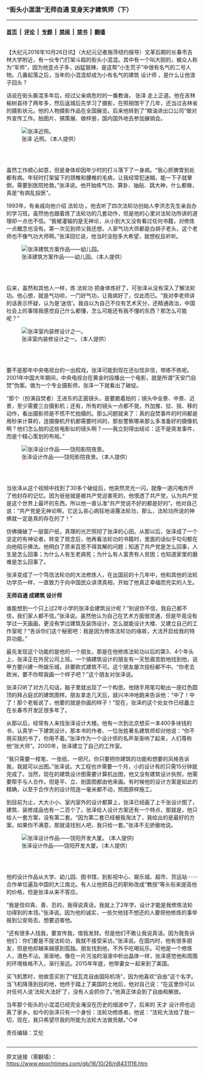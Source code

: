 ### “街头小混混”无师自通 变身天才建筑师（下）

---

#### [首页](../../../..?n8431116) &nbsp;|&nbsp; [评论](../../../../../epoch-comment?n8431116) &nbsp;|&nbsp; [专题](../../../../../epoch-special?n8431116) &nbsp;|&nbsp; [禁闻](../../../../../epoch-news?n8431116) &nbsp;|&nbsp; [禁书](../../../../../books?n8431116) &nbsp;|&nbsp; [翻墙](https://github.com/gfw-breaker/nogfw/blob/master/README.md?n8431116)


<div class="column" id="artbody" itemprop="articleBody">
 <!-- article content begin -->
 <p>
  【大纪元2016年10月26日讯】（大纪元记者施萍纽约报导）文革后期的长春市吉林大学附近，有一伙专门打架斗殴的街头小混混。其中有一个叫大刚的，被众人称为“军师”，因为他歪点子多，凶猛狠辣，是这帮“小生荒子”中很有名气的二号人物。几番起落之后，当年的小混混却成为小有名气的建筑
  <ok href="https://www.epochtimes.com/gb/tag/%E8%AE%BE%E8%AE%A1%E5%B8%88.html">
   设计师
  </ok>
  ，是什么让他浪子回头？
 </p>
 <p>
  话说在街头厮混多年后，经过父亲病危时的一番教诲，
  <ok href="https://www.epochtimes.com/gb/tag/%E5%BC%A0%E6%B3%BD.html">
   张泽
  </ok>
  走上正道。他在吉林榆树县待了两年多，然后返城后先学习了摄影，在照相馆干了几年，还当过吉林省的摄影状元。他的人物摄影作品在全国展览。后来他转到了“粮油进出口公司”做对外宣传工作。拍图片、搞策展、做样册，国内国外地去参加展销会。
 </p>
 <figure aria-describedby="caption-8431124" class="wp-caption aligncenter" id="8431124" style="width: 450px">
  <ok href=" https://i.epochtimes.com/assets/uploads/2016/10/96e754fead7fc477edc220659d6339b8-450x373.jpg" rel="noreferrer noopener" target="_blank">
   <img alt="张泽近照。" src="https://i.epochtimes.com/assets/uploads/2016/10/96e754fead7fc477edc220659d6339b8-450x373.jpg"/>
  </ok>
  <br/><figcaption class="wp-caption-text" id="caption-8431124">
   <ok href="https://www.epochtimes.com/gb/tag/%E5%BC%A0%E6%B3%BD.html">
    张泽
   </ok>
   近照。（本人提供）
  </figcaption><br/>
 </figure><br/>
 <p>
  虽然工作顺心如意，但是身体却因年少时的打斗落下了一身病。“我心肝脾胃到处都有病。年轻时打架留下的颈椎和腰椎的毛病，让我经常犯迷糊，能一下子就晕倒，需要到医院抢救。”张泽说。他开始练气功、算卦、抽贴、跳大神，什么都做，真是“有病乱投医”。
 </p>
 <p>
  1993年，有亲戚向他介绍
  <ok href="https://www.epochtimes.com/gb/tag/%E6%B3%95%E8%BD%AE%E5%8A%9F.html">
   法轮功
  </ok>
  。他去听了四次法轮功创始人李洪志先生亲自办的学习班。虽然他也跟着炼了法轮功的几套动作，但是他的心里对法轮功所讲的道理却一点也不信。“我被灌输的是无神论，从小到大又没有看过任何书籍，对修炼一点概念也没有。第一次见到师父我还想，人家气功大师都是白胡子老头，这个老师也不像气功大师啊。”张泽回忆说，他当时没抱多大希望，就想权且听听。
 </p>
 <figure aria-describedby="caption-8431122" class="wp-caption aligncenter" id="8431122" style="width: 450px">
  <ok href=" https://i.epochtimes.com/assets/uploads/2016/10/2750f09257a5faee91ecddff9fe293f6-450x252.jpg" rel="noreferrer noopener" target="_blank">
   <img alt="张泽建筑方案作品——幼儿园。" src="https://i.epochtimes.com/assets/uploads/2016/10/2750f09257a5faee91ecddff9fe293f6-450x252.jpg"/>
  </ok>
  <br/><figcaption class="wp-caption-text" id="caption-8431122">
   张泽建筑方案作品——幼儿园。（本人提供）
  </figcaption><br/>
 </figure><br/>
 <p>
  后来，虽然和其他人一样，炼
  <ok href="https://www.epochtimes.com/gb/tag/%E6%B3%95%E8%BD%AE%E5%8A%9F.html">
   法轮功
  </ok>
  把身体炼好了，可张泽从没有深入了解法轮功。他心想，就是气功呗，一门好气功，让我病好了，仅此而已。“我对李老师讲的话表示怀疑，认为是‘迷信’。我自以为自己不仅有艺术天分，还精通政治，中国社会上的事情我感觉自己什么都懂，怎么可能还有我不懂的东西？那怎么可能呢？”
 </p>
 <figure aria-describedby="caption-8431121" class="wp-caption aligncenter" id="8431121" style="width: 450px">
  <ok href=" https://i.epochtimes.com/assets/uploads/2016/10/9cdbb03d375b98783107cad2fd2ffdc6-450x296.jpg" rel="noreferrer noopener" target="_blank">
   <img alt="张泽室内装修设计之一。" src="https://i.epochtimes.com/assets/uploads/2016/10/9cdbb03d375b98783107cad2fd2ffdc6-450x296.jpg"/>
  </ok>
  <br/><figcaption class="wp-caption-text" id="caption-8431121">
   张泽室内装修设计之一。（本人提供）
  </figcaption><br/>
 </figure><br/>
 <p>
  要不是那年中央电视台的一出假戏，张泽可能到现在还似信非信，带练不练呢。2001年中国大年期间，中央电视台在黄金时段播出一个电影，就是所谓“天安门自焚”伪案。做为一个专业摄影师，张泽一下就看出了破绽。
 </p>
 <p>
  “那个（扮演自焚者）王进东的正面镜头，是要跪着拍的；镜头中全景、中景、近景，至少需要三台摄影机；还有，所有的镜头一点都不晃，外加推、拉、摇、移的动作，看出摄影师是不慌不忙拍摄的。那么问题就来了：真的自焚事件的时间都是用秒来计算的，连摄像机开机都需要时间的，那些警察哪来那么多准备好的摄像机啊？他们怎么拍的这些电影似的镜头啊？——我立刻得出结论：这不是突发事件，而是个精心策划的布局。”
 </p>
 <figure aria-describedby="caption-8431119" class="wp-caption aligncenter" id="8431119" style="width: 450px">
  <ok href=" https://i.epochtimes.com/assets/uploads/2016/10/0c38b8343b188dc7acb3e6d2ee0045de-450x312.jpg" rel="noreferrer noopener" target="_blank">
   <img alt="张泽设计作品——饶阳影院夜景。" src="https://i.epochtimes.com/assets/uploads/2016/10/0c38b8343b188dc7acb3e6d2ee0045de-450x312.jpg"/>
  </ok>
  <br/><figcaption class="wp-caption-text" id="caption-8431119">
   张泽设计作品——饶阳影院夜景。（本人提供）
  </figcaption><br/>
 </figure><br/>
 <p>
  当张泽从这个视频中找到了30多个破绽后，他突然灵光一闪，就像一道闪电炸开了他封存的记忆。因为爸爸就是被共产党迫害死的，他恨透了共产党，认为共产党是这个世界上最坏的东西。所以他一直认准“共产党说不好的都是好的”。他对自己说：“共产党是无神论啊，它这么丧心病狂地诬蔑法轮功，那么，法轮功所说的神佛就一定是真的存在的了！”
 </p>
 <p>
  仿佛捅破了一层窗户纸，真理的光芒照彻了张泽的心田。从那以后，张泽成了一个坚定的有神论者。转变了观念后，他再看法轮功的书籍时，里面的话似乎句句都在向他昭示佛法。他明白了原来百思不得其解的问题；知道了共产党是怎么回事，人生是怎么回事；为什么人有生老病死；为什么有人富贵有人贫困；也知道家里的磨难是怎么回事了。
 </p>
 <p>
  张泽变成了一个笃信法轮功的大法修炼人，在出国前的十几年中，他和其他的法轮功学员一样，一直致力于向中国民众讲清真相，开始了他真正幸福而充实的人生。
 </p>
 <p>
  <strong>
   无师自通 成建筑
   <ok href="https://www.epochtimes.com/gb/tag/%E8%AE%BE%E8%AE%A1%E5%B8%88.html">
    设计师
   </ok>
  </strong>
 </p>
 <p>
  谁能想到一个只上过2年小学的张泽会建筑设计呢？“别说你不信，我自己都不信，我们家人都不信。”张泽说。虽然他认为自己在艺术方面很灵通，但是毕竟没有学过一天画画，更没有学过建筑及装饰设计，怎么就能设计大楼、又建立自己的工作室呢？“告诉你们这个秘密吧：我是因为修炼法轮功的缘故，大法开启给我的特异功能。”
 </p>
 <p>
  最先发现这个功能的是他的一个朋友。那是在他修炼法轮功以后的第3、4个年头上，张泽正在外贸公司上班。一个搞建筑设计的朋友有一天愁眉苦脸地找到他，说甲方要兴建一所娱乐城，非要欧式建筑不可。这个朋友屡次投标都不中。“你老去欧洲，要不你帮我画一个样子吧？”这个朋友对张泽说。
 </p>
 <p>
  张泽只听了对方几句话，脑子里就出现了一个构思。他随手用笔勾勒出一座红色圆顶的拜占庭式的建筑图样。朋友拿走几天后，就兴冲冲地跑来告诉他：“中了！中了！那个老板说了，他要的就是你画的样子！”现在，张泽的这个处女作已经矗立在长春市开发区很多年了。
 </p>
 <p>
  从那以后，经常有人来找张泽设计大楼。他有一次到北京想买一本400多块钱的书，认真学一下建筑设计。那本书的作者、一位张姓著名建筑师却对他说：“你不用买我的书了，你用不着。”张泽作为一个设计师的名声渐渐响了起来，人们尊称他“张大师”。2000年，张泽建立了自己的工作室。
 </p>
 <p>
  “我只需要一枝笔、一张纸、一把尺。你只要把你建筑的功能和想要的风格告诉我，我就可以出图。”张泽说。大工程也许需要一个月，小的设计有的只需15分钟就完成了。当然，现在的建筑设计图需要计算机出图，他又没有建筑设计执照，他需要帮手与人合作。但是平、立、剖面图都由他来画。有时候他的设计方案是如此的精确，以至于合作方的设计院连一毫米都不动，照图原样施工。
 </p>
 <p>
  到目前为止，大大小小、室内室外的设计都算上，张泽已经画了上千张设计图了，建筑、装修成品也有一二百个了。张泽给人设计方案还有一个特点，那就是，他只给人一套方案，没有第二套。“因为第二套已经被我淘汰了，我给出的是最好的方案。如果你不满意，那就请找别人吧，我只给一套。”张泽不无骄傲地说。
 </p>
 <figure aria-describedby="caption-attachment-8444824" class="wp-caption aligncenter" id="attachment_8444824" style="width: 300px">
  <ok href=" https://i.epochtimes.com/assets/uploads/2016/10/6c10010ef2c9f563f5104f0e2d91fec4-300x397-1.jpg" rel="noreferrer noopener" target="_blank">
   <img alt="张泽设计作品——饶阳开发大厦。 (本人提供)" class="size-full wp-image-8444824" src="https://i.epochtimes.com/assets/uploads/2016/10/6c10010ef2c9f563f5104f0e2d91fec4-300x397-1.jpg"/>
  </ok>
  <br/><figcaption class="wp-caption-text" id="caption-attachment-8444824">
   张泽设计作品——饶阳开发大厦。（本人提供）
  </figcaption><br/>
 </figure><br/>
 <p>
  他的设计作品从大学、幼儿园、图书馆，到影视中心、娱乐城、超市、货运站⋯⋯合作单位遍及中国的大江南北。有人让他把自己的职称改成“教授”等头衔来提高他的价格，但是张泽从来不答应。
 </p>
 <p>
  “我是信仰真、善、忍的，我得说真话，我就上了2年学，设计才能是我修炼法轮功得到的本领。”张泽说。因为他的诚实，一些欠他钱不想还的人要把他修炼的事举报到公安局去，想要迫害他。
 </p>
 <p>
  “还有很多人找我，要宣传我，借我发财。但是他们不敢让我说真话。因为我告诉他们：你们要是不提法轮功，我就不接受采访。”张泽说。在国内时，他有很多朋友，但是他却越来越感到孤独。朋友找到他，不外乎吃喝玩乐。可他是一个修炼人，酒色不沾。渐渐地，像在一片污浊的溶液中析出晶体一样，张泽感觉他和周围的环境格格不入，渐行渐远。2015年年底，他带妻女一起来到了美国。
 </p>
 <p>
  买飞机票时，他故意买到了“纽瓦克自由国际机场”，因为他喜欢“自由”这个名字。当飞机降落到目的地，他终于踏上了美国的土地后，他对自己说：“在这里你可以对任何人说‘法轮大法好’了，没有人会抓你了。”他真正体会到了自由和解放。
 </p>
 <p>
  当年那个街头的小混混已经完全淹没在历史的烟波中了，后来的
  <ok href="https://www.epochtimes.com/gb/tag/%E5%A4%A9%E6%89%8D.html">
   天才
  </ok>
  设计师也远离了家乡。如今的张泽只有一个身份：法轮功修炼者。他说：“法轮大法给了我一切，现在，我只希望尽我的所能为法轮大法做贡献。”◇#
 </p>
 <p>
  责任编辑：艾伦
 </p>
 <!-- article content end -->
</div>


---

原文链接（需翻墙）：https://www.epochtimes.com/gb/16/10/26/n8431116.htm